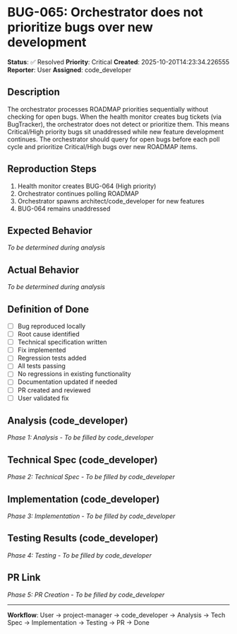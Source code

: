 # BUG-065: Orchestrator does not prioritize bugs over new development

**Status**: ✅ Resolved
**Priority**: Critical
**Created**: 2025-10-20T14:23:34.226555
**Reporter**: User
**Assigned**: code_developer

## Description

The orchestrator processes ROADMAP priorities sequentially without checking for open bugs. When the health monitor creates bug tickets (via BugTracker), the orchestrator does not detect or prioritize them. This means Critical/High priority bugs sit unaddressed while new feature development continues. The orchestrator should query for open bugs before each poll cycle and prioritize Critical/High bugs over new ROADMAP items.

## Reproduction Steps

1. Health monitor creates BUG-064 (High priority)
2. Orchestrator continues polling ROADMAP
3. Orchestrator spawns architect/code_developer for new features
4. BUG-064 remains unaddressed

## Expected Behavior

_To be determined during analysis_

## Actual Behavior

_To be determined during analysis_

## Definition of Done

- [ ] Bug reproduced locally
- [ ] Root cause identified
- [ ] Technical specification written
- [ ] Fix implemented
- [ ] Regression tests added
- [ ] All tests passing
- [ ] No regressions in existing functionality
- [ ] Documentation updated if needed
- [ ] PR created and reviewed
- [ ] User validated fix

## Analysis (code_developer)

_Phase 1: Analysis - To be filled by code_developer_

## Technical Spec (code_developer)

_Phase 2: Technical Spec - To be filled by code_developer_

## Implementation (code_developer)

_Phase 3: Implementation - To be filled by code_developer_

## Testing Results (code_developer)

_Phase 4: Testing - To be filled by code_developer_

## PR Link

_Phase 5: PR Creation - To be filled by code_developer_

---

**Workflow**: User → project-manager → code_developer → Analysis → Tech Spec → Implementation → Testing → PR → Done
